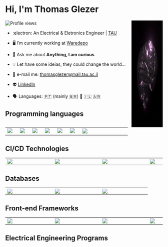 # Hi, I'm Thomas Glezer
<img align="right" height="340em" width="100rem" src="https://github.com/ThomasGl/ThomasGl/blob/main/brain.gif"/>

<p align="left"> <img src="https://komarev.com/ghpvc/?username=thomasgl&color=yellow" alt="Profile views" /> </p>

- :electron: An Electrical & Eletronics Engineer | [TAU](https://en-engineering.tau.ac.il/)

- 🖥️ I’m currently working at [Waredepo](https://www.waredepo.com/)

- 💬 Ask me about **Anything, I am curious**

- 💡 Let have some ideias, they could change the world...

- 📧 e-mail me: thomasglezer@mail.tau.ac.il

- 👽 [LinkedIn](https://www.linkedin.com/in/thomas-glezer-209662182/)

- 🗣️ Languages: 🇵🇹 (mainly 🇧🇷) 🏴󠁧󠁢󠁥󠁮󠁧󠁿 🇮🇱 🇦🇷 

## Programming languages
<table>
  <tr>
    <td><img width="30px" style="padding-right:10px; width: 8rem; height: auto;" src="https://cdn.jsdelivr.net/gh/devicons/devicon/icons/elixir/elixir-original-wordmark.svg" /></td>
    <td><img width="30px" style="padding-right:10px; width: 8rem; height: auto;" src="https://cdn.jsdelivr.net/gh/devicons/devicon/icons/python/python-original-wordmark.svg" /></td>
    <td><img width="30px" style="padding-right:10px; width: 8rem; height: auto;" src="https://cdn.jsdelivr.net/gh/devicons/devicon/icons/matlab/matlab-original.svg" /></td>
    <td><img width="30px" style="padding-right:10px; width: 8rem; height: auto;" src="https://cdn.jsdelivr.net/gh/devicons/devicon/icons/cplusplus/cplusplus-original.svg" /></td>
    <td><img width="30px" style="padding-right:10px; width: 8rem; height: auto;" src="https://cdn.jsdelivr.net/gh/devicons/devicon/icons/c/c-original.svg" /></td>
    <td><img width="30px" style="padding-right:10px; width: 8rem; height: auto;" src="https://cdn.jsdelivr.net/gh/devicons/devicon/icons/bash/bash-original.svg" />        </td>    
    <td><img align="left" width="30px" style="padding-right:10px; width: 8rem; height: auto;" src="https://cdn.jsdelivr.net/gh/devicons/devicon/icons/javascript/javascript-original.svg" /></td>
  </tr>
</table>

## CI/CD Technologies

<table>
  <tr>
    <td><img align="left" width="30px" style="padding-right:10px; width: 8rem; height: auto;" src="https://cdn.jsdelivr.net/gh/devicons/devicon/icons/docker/docker-original.svg" /></td>
    <td><img align="left" width="30px" style="padding-right:10px; width: 8rem; height: auto;" src="https://cdn.jsdelivr.net/gh/devicons/devicon/icons/git/git-original-wordmark.svg" /></td>
    <td><img align="left" width="30px" style="padding-right:10px; width: 8rem; height: auto;" src="https://cdn.jsdelivr.net/gh/devicons/devicon/icons/github/github-original-wordmark.svg" /></td>
    <td><img align="left" width="30px" style="padding-right:10px; width: 8rem; height: auto;" src="https://cdn.jsdelivr.net/gh/devicons/devicon/icons/digitalocean/digitalocean-original-wordmark.svg" /></td>
    <td><img align="left" width="30px" style="padding-right:10px; width: 8rem; height: auto;" src="https://cdn.jsdelivr.net/gh/devicons/devicon/icons/googlecloud/googlecloud-original-wordmark.svg" /></td>
    <td><img align="left" width="30px" style="padding-right:10px; width: 8rem; height: auto;" src="https://cdn.jsdelivr.net/gh/devicons/devicon/icons/amazonwebservices/amazonwebservices-original-wordmark.svg" /></td>    
  </tr>
</table>

## Databases

<table>
  <tr>
    <td><img align="left" width="30px" style="padding-right:10px; width: 8rem; height: auto;" src="https://cdn.jsdelivr.net/gh/devicons/devicon/icons/postgresql/postgresql-original-wordmark.svg" /></td>
    <td><img align="left" width="30px" style="padding-right:10px; width: 8rem; height: auto;" src="https://cdn.jsdelivr.net/gh/devicons/devicon/icons/mongodb/mongodb-original-wordmark.svg" /></td>
    <td><img align="left" width="30px" style="padding-right:10px; width: 8rem; height: auto;" src="https://cdn.jsdelivr.net/gh/devicons/devicon/icons/redis/redis-original-wordmark.svg" /></td>    
  </tr>
</table>

## Front-end Frameworks

<table>
  <tr>
    <td><img align="left" width="30px" style="padding-right:10px; width: 8rem; height: auto;" src="https://cdn.jsdelivr.net/gh/devicons/devicon/icons/react/react-original-wordmark.svg" /></td>
    <td><img align="left" width="30px" style="padding-right:10px; width: 8rem; height: auto;" src="https://cdn.jsdelivr.net/gh/devicons/devicon/icons/nextjs/nextjs-original-wordmark.svg" /></td>
    <td><img align="left" width="30px" style="padding-right:10px; width: 8rem; height: auto;" src="https://cdn.jsdelivr.net/gh/devicons/devicon/icons/bulma/bulma-plain.svg" /></td>
    <td><img align="left" width="30px" style="padding-right:10px; width: 8rem; height: auto;" src="https://cdn.jsdelivr.net/gh/devicons/devicon/icons/tailwindcss/tailwindcss-original-wordmark.svg" /></td>  
    <td><img align="left" width="30px" style="padding-right:10px; width: 8rem; height: auto;" src="https://cdn.jsdelivr.net/gh/devicons/devicon/icons/phoenix/phoenix-original-wordmark.svg" /></td>  
  </tr>
</table>


## Electrical Engineering Programs


                    
